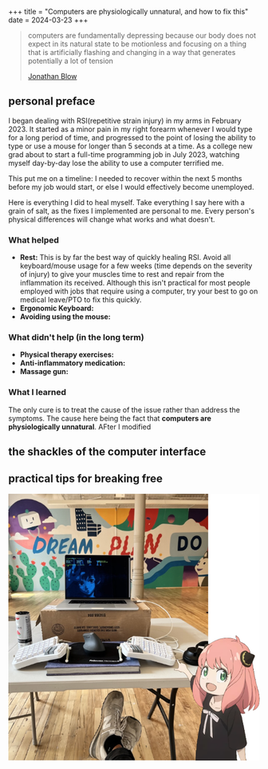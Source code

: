 +++
title = "Computers are physiologically unnatural, and how to fix this"
date = 2024-03-23
+++


> computers are fundamentally depressing because our body does not expect in its natural state to be motionless and focusing on a thing that is artificially flashing and changing in a way that generates potentially a lot of tension
>
> [Jonathan Blow](https://youtu.be/i7kh8pNRWOo?si=uXOIwhr-dAjdFkZ5&t=236)

## personal preface

I began dealing with RSI(repetitive strain injury) in my arms in February 2023. It started as a minor pain in my right forearm whenever I would type for a long period of time, and progressed to the point of losing the ability to type or use a mouse for longer than 5 seconds at a time. As a college new grad about to start a full-time programming job in July 2023, watching myself day-by-day lose the ability to use a computer terrified me.

This put me on a timeline: I needed to recover within the next 5 months before my job would start, or else I would effectively become unemployed.

Here is everything I did to heal myself. Take everything I say here with a grain of salt, as the fixes I implemented are personal to me. Every person's physical differences will change what works and what doesn't.

### What helped

* **Rest:** This is by far the best way of quickly healing RSI. Avoid all keyboard/mouse usage for a few weeks (time depends on the severity of injury) to give your muscles time to rest and repair from the inflammation its received. Although this isn't practical for most people employed with jobs that require using a computer, try your best to go on medical leave/PTO to fix this quickly.
* **Ergonomic Keyboard:**
* **Avoiding using the mouse:**

### What didn't help (in the long term)

* **Physical therapy exercises:**
* **Anti-inflammatory medication:**
* **Massage gun:**

### What I learned

The only cure is to treat the cause of the issue rather than address the symptoms. The cause here being the fact that **computers are physiologically unnatural**. AFter I modified

## the shackles of the computer interface

## practical tips for breaking free

![Ergonomic Keyboard + Anya](./ergo-anya.png)
